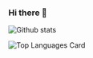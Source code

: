 ### Hi there 👋

<!--
**zac0124/zac0124** is a ✨ _special_ ✨ repository because its `README.md` (this file) appears on your GitHub profile.

Here are some ideas to get you started:

- 🔭 I’m currently working on ...
- 🌱 I’m currently learning ...
- 👯 I’m looking to collaborate on ...
- 🤔 I’m looking for help with ...
- 💬 Ask me about ...
- 📫 How to reach me: ...
- 😄 Pronouns: ...
- ⚡ Fun fact: ...
-->

![Github stats](https://github-readme-stats.vercel.app/api?username=zac0124&theme=highcontrast&show_icons=true&count_private=true)

![Top Languages Card](https://github-readme-stats.vercel.app/api/top-langs/?username=zac0124)
